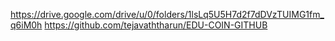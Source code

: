 https://drive.google.com/drive/u/0/folders/1lsLq5U5H7d2f7dDVzTUIMG1fm_q6iM0h
https://github.com/tejavaththarun/EDU-COIN-GITHUB
